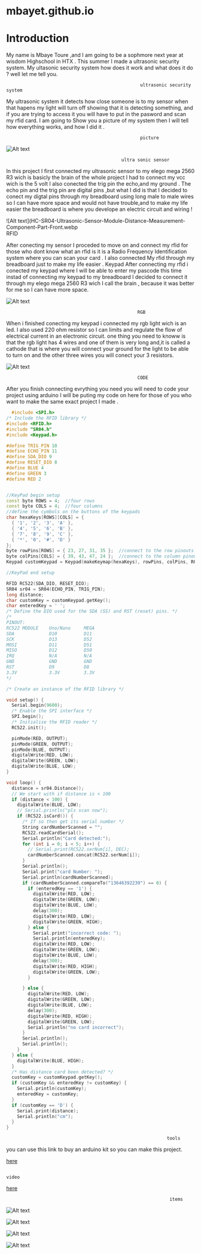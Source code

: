 # mbayet.github.io
# Introduction

My name is Mbaye Toure ,and I am going to be a sophmore next year at wisdom Highschool in HTX . This summer I made a ultrasonic security system. My ultasonic security system how does it work and what does it do ? well let me tell you. 
 
                                                      ultrasonic security system 
My ultrasonic system it detects how close someone is to my sensor when that hapens my light will turn off showing that it is detecting something, and if you are trying to access it you will have to put in the pasword and scan my rfid card.
I am going to Show you a picture of my system then I will tell how everything works, and how I did it .

                                                      picture

![Alt text](WIN_20230716_23_34_59_Pro.jpg)


                                             
                                               ultra sonic sensor




In this project I first connected my ultrasonic sensor to my elego mega 2560 R3 wich is basicly the brain of the whole project I had to connect my vcc wich is the 5 volt I also conected the trig pin the echo,and my ground . The echo pin and the trig pin are digital pins ,but what I did is that I decided to conect my digtal pins through my breadboard using long male to male wires  so I can have more space and would not have trouble,and to make my life easier the breadboard is where you develope an electric circuit and wiring !


 ![Alt text](HC-SR04-Ultrasonic-Sensor-Module-Distance-Measurement-Component-Part-Front.webp
\
                                                   RFID

After conecting my sensor I proceded to move on and connect my rfid for those who dont know what an rfid is it is a Radio Frequency Identification system where you can scan your card . I also connected My rfid through my breadboard just to make my life easier .
                                                    Keypad
After connecting my rfid i conected my keypad  where I will be able to enter my pascode this time instad of connecting my keypad to my breadboard I decided to connect it through my  elego mega 2560 R3 wich I call  the brain , because it was better for me so I can have more space.


![Alt text](images.jpg)

                                                 
                                                 
                                                     RGB

When i finished conecting my keypad i connected my rgb light wich is an led. I also used 220 ohm resistor so I can limits and regulate the flow of electrical current in an electronic circuit. one thing you need to knoww is that the rgb light has 4 wires and one of them is very long and,it is called a cathode that is where you will connect your ground for the light to be able to turn on and the other three wires you will conect your 3 resistors.


![Alt text](rgb-led.png)


                                                     CODE

After you finish connecting evrything you need you will need to code your project using arduino I will be puting my code on here for those of you who want to make the same exact project I made .
```C++
  #include <SPI.h>
/* Include the RFID library */
#include <RFID.h>
#include "SR04.h"
#include <Keypad.h>

#define TRIG_PIN 10
#define ECHO_PIN 11
#define SDA_DIO 9
#define RESET_DIO 8
#define BLUE 4
#define GREEN 3
#define RED 2


//KeyPad begin setup
const byte ROWS = 4;  //four rows
const byte COLS = 4;  //four columns
//define the cymbols on the buttons of the keypads
char hexaKeys[ROWS][COLS] = {
  { '1', '2', '3', 'A' },
  { '4', '5', '6', 'B' },
  { '7', '8', '9', 'C' },
  { '*', '0', '#', 'D' }
};
byte rowPins[ROWS] = { 23, 27, 31, 35 };  //connect to the row pinouts of the keypad
byte colPins[COLS] = { 39, 43, 47, 24 };  //connect to the column pinouts of the keypad
Keypad customKeypad = Keypad(makeKeymap(hexaKeys), rowPins, colPins, ROWS, COLS);

//KeyPad end setup

RFID RC522(SDA_DIO, RESET_DIO);
SR04 sr04 = SR04(ECHO_PIN, TRIG_PIN);
long distance;
char customKey = customKeypad.getKey();
char enteredKey = ' ';
/* Define the DIO used for the SDA (SS) and RST (reset) pins. */
/*
PINOUT:
RC522 MODULE    Uno/Nano     MEGA
SDA             D10          D11
SCK             D13          D52
MOSI            D11          D51
MISO            D12          D50
IRQ             N/A          N/A
GND             GND          GND
RST             D9           D8
3.3V            3.3V         3.3V
*/

/* Create an instance of the RFID library */

void setup() {
  Serial.begin(9600);
  /* Enable the SPI interface */
  SPI.begin();
  /* Initialise the RFID reader */
  RC522.init();

  pinMode(RED, OUTPUT);
  pinMode(GREEN, OUTPUT);
  pinMode(BLUE, OUTPUT);
  digitalWrite(RED, LOW);
  digitalWrite(GREEN, LOW);
  digitalWrite(BLUE, LOW);
}

void loop() {
  distance = sr04.Distance();
  // We start with if distance is < 100
  if (distance < 100) {
    digitalWrite(BLUE, LOW);
    // Serial.println("pls scan now");
    if (RC522.isCard()) {
      /* If so then get its serial number */
      String cardNumberScanned = "";
      RC522.readCardSerial();
      Serial.println("Card detected:");
      for (int i = 0; i < 5; i++) {
        // Serial.print(RC522.serNum[i], DEC);
        cardNumberScanned.concat(RC522.serNum[i]);
      }
      Serial.println();
      Serial.print("card Number: ");
      Serial.println(cardNumberScanned);
      if (cardNumberScanned.compareTo("13646392239") == 0) {
        if (enteredKey == '1') {
          digitalWrite(RED, LOW);
          digitalWrite(GREEN, LOW);
          digitalWrite(BLUE, LOW);
          delay(300);
          digitalWrite(RED, LOW);
          digitalWrite(GREEN, HIGH);
        } else {
          Serial.print("incorrect code: ");
          Serial.println(enteredKey);
          digitalWrite(RED, LOW);
          digitalWrite(GREEN, LOW);
          digitalWrite(BLUE, LOW);
          delay(300);
          digitalWrite(RED, HIGH);
          digitalWrite(GREEN, LOW);
        }

      } else {
        digitalWrite(RED, LOW);
        digitalWrite(GREEN, LOW);
        digitalWrite(BLUE, LOW);
        delay(300);
        digitalWrite(RED, HIGH);
        digitalWrite(GREEN, LOW);
        Serial.println("no card incorrect");
      }
      Serial.println();
      Serial.println();
    }
  } else {
    digitalWrite(BLUE, HIGH);
  }
  /* Has distance card been detected? */
  customKey = customKeypad.getKey();
  if (customKey && enteredKey != customKey) {
    Serial.println(customKey);
    enteredKey = customKey;
  }
  if (customKey == 'D') {
    Serial.print(distance);
    Serial.println("cm");
  }
}
```
     



                                                                tools

you can use this link to buy an arduino kit so you can make this project.

[here](https://www.amazon.com/EL-KIT-008-Project-Complete-Ultimate-TUTORIAL/dp/B01EWNUUUA/ref=asc_df_B01EWNUUUA/?tag=hyprod-20&linkCode=df0&hvadid=309779531175&hvpos=&hvnetw=g&hvrand=12878185721675954885&hvpone=&hvptwo=&hvqmt=&hvdev=c&hvdvcmdl=&hvlocint=&hvlocphy=9033313&hvtargid=pla-587465714317&psc=1&tag=&ref=&adgrpid=62412137260&hvpone=&hvptwo=&hvadid=309779531175&hvpos=&hvnetw=g&hvrand=12878185721675954885&hvqmt=&hvdev=c&hvdvcmdl=&hvlocint=&hvlocphy=9033313&hvtargid=pla-587465714317)




                                                                      video
 

 [here](https://youtu.be/nvRi3Jw5EbE)




                                                                 items 


![Alt text](WIN_20230716_23_34_59_Pro.jpg)


 ![Alt text](download-2.jpg)


 ![Alt text](12615-01.jpg)

 
 ![Alt text](stewmac-stewmac-220k-resistors-5-pack.jpg)